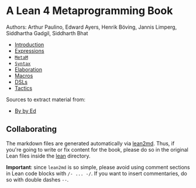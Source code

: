 # A Lean 4 Metaprogramming Book

Authors: Arthur Paulino, Edward Ayers, Henrik Böving, Jannis Limperg, Siddhartha Gadgil, Siddharth Bhat

* [Introduction](md/intro.md)
* [Expressions](md/expressions.md)
* [`MetaM`](md/metam.md)
* [`Syntax`](md/syntax.md)
* [Elaboration](md/elaboration.md)
* [Macros](md/macros.md)
* [DSLs](md/monad-stacks.md)
* [Tactics](md/tactics.md)

Sources to extract material from:
* [By by Ed](https://github.com/leanprover-community/mathlib4/blob/tutorial/docs/metaprogramming/02_metavariables.md)

## Collaborating

The markdown files are generated automatically via
[lean2md](https://github.com/arthurpaulino/lean2md). Thus, if you're going to
write or fix content for the book, please do so in the original Lean files
inside the [lean](lean) directory.

**Important**: since `lean2md` is so simple, please avoid using comment sections
in Lean code blocks with `/- ... -/`. If you want to insert commentaries, do so
with double dashes `--`.

